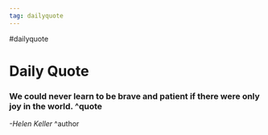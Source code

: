 ```yaml
---
tag: dailyquote
---
```


#dailyquote

# Daily Quote

### We could never learn to be brave and patient if there were only joy in the world. ^quote
*-Helen Keller* ^author
